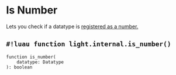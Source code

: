 # Is Number

Lets you check if a datatype is [registered as a number.](./make_number.md)

## `#!luau function light.internal.is_number()`

```luau title='<!-- client --> <!-- server --> <!-- shared --> <!-- experimental --> <!-- sync -->'
function is_number(
    datatype: Datatype
): boolean
```
